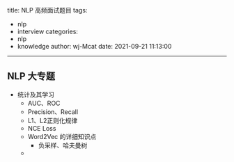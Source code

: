 title: NLP 高频面试题目
tags:
  - nlp
  - interview
categories:
  - nlp
  - knowledge
author: wj-Mcat
date: 2021-09-21 11:13:00
---

## NLP 大专题

* 统计及其学习
  * AUC、ROC
  * Precision、Recall
  * L1、L2正则化规律
  * NCE Loss
  * Word2Vec 的详细知识点
    * 负采样、哈夫曼树
  * 